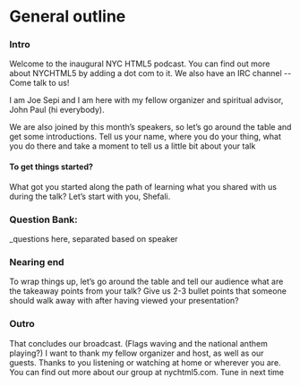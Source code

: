 # General outline


### Intro

Welcome to the inaugural NYC HTML5 podcast. You can find out more about NYCHTML5 by adding a dot com to it. We also have an IRC channel -- Come talk to us!

I am Joe Sepi and I am here with my fellow organizer and spiritual advisor, John Paul (hi everybody).

We are also joined by this month’s speakers, so let’s go around the table and get some introductions. Tell us your name, where you do your thing, what you do there and take a moment to tell us a little bit about your talk


#### To get things started?  
What got you started along the path of learning what you shared with us during the talk? Let’s start with you, Shefali.

### Question Bank:

_questions here, separated based on speaker


### Nearing end

To wrap things up, let’s go around the table and tell our audience what are the takeaway points from your talk? Give us 2-3 bullet points that someone should walk away with after having viewed your presentation?


### Outro

That concludes our broadcast. (Flags waving and the national anthem playing?) I want to thank my fellow organizer and host, as well as our guests. Thanks to you listening or watching at home or wherever you are. You can find out more about our group at nychtml5.com. Tune in next time
